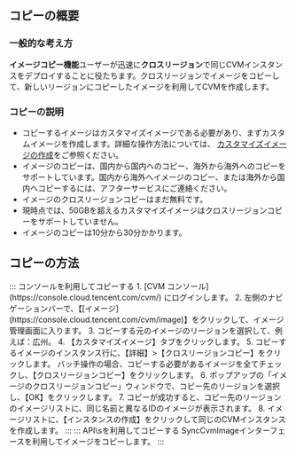 ## コピーの概要

### 一般的な考え方

**イメージコピー機能**ユーザーが迅速に**クロスリージョン**で同じCVMインスタンスをデプロイすることに役たちます。クロスリージョンでイメージをコピーして、新しいリージョンにコピーしたイメージを利用してCVMを作成します。

### コピーの説明
 - コピーするイメージはカスタマイズイメージである必要があり、まずカスタムイメージを作成します。詳細な操作方法については、 [カスタマイズイメージの作成](https://intl.cloud.tencent.com/document/product/213/4942)をご参照ください。
 - イメージのコピーは、国内から国内へのコピー、海外から海外へのコピーをサポートしています。国内から海外へイメージのコピー、または海外から国内へコピーするには、アフターサービスにご連絡ください。
 - イメージのクロスリージョンコピーはまだ無料です。
 - 現時点では、50GBを超えるカスタマイズイメージはクロスリージョンコピーをサポートしていません。
 - イメージのコピーは10分から30分かかります。

## コピーの方法
<dx-tabs>
::: コンソールを利用してコピーする
 1. [CVM コンソール](https://console.cloud.tencent.com/cvm/) にログインします。
 2. 左側のナビゲーションバーで、【[イメージ](https://console.cloud.tencent.com/cvm/image)】をクリックして、イメージ管理画面に入ります。
 3. コピーする元のイメージのリージョンを選択して、例えば：広州。
 4. 【カスタマイズイメージ】タブをクリックします。
 5. コピーするイメージのインスタンス行に、【詳細】>【クロスリージョンコピー】をクリックします。
<dx-alert infotype="explain">バッチ操作の場合、コピーする必要があるイメージを全てチェックし、【クロスリージョンコピー】をクリックします。</dx-alert>
 6. ポップアップの「イメージのクロスリージョンコピー」ウィンドウで、コピー先のリージョンを選択し、【OK】をクリックします。
 7. コピーが成功すると、コピー先のリージョンのイメージリストに、同じ名前と異なるIDのイメージが表示されます。
 8. イメージリストに、【インスタンスの作成】をクリックして同じのCVMインスタンスを作成します。
:::
::: API\sを利用してコピーする
SyncCvmImageインターフェースを利用してイメージをコピーします。
:::
</dx-tabs>
